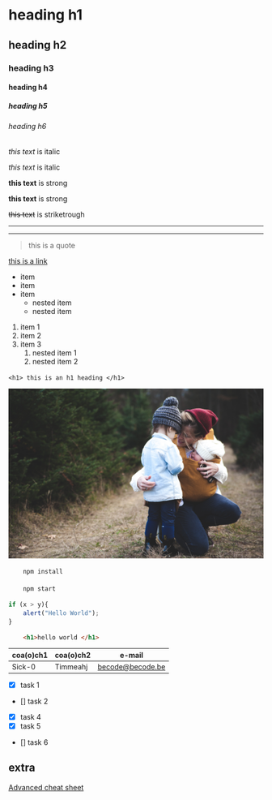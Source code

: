 

<!-- headings -->
# heading h1
## heading h2
### heading h3
#### heading h4
##### heading h5
###### heading h6

<!-- italics -->

*this text* is italic

_this text_ is italic

<!-- strong -->

**this text** is strong

__this text__ is strong

<!-- striketrough -->

~~this text~~ is striketrough

<!-- horizontal rule -->

---
---

<!-- blockquote -->

>this is a quote

<!-- links -->

[this is a link](https://www.google.com "this is the title of the link")

<!-- UL -->

* item
* item
* item
    * nested item
    * nested item

<!-- ol -->

1. item 1
1. item 2
1. item 3
    1. nested item 1
    1. nested item 2

<!-- inline code block -->

`<h1> this is an h1 heading </h1>`

<!-- Images -->

![Markdown logo](pexels-josh-willink-701014.jpg "a cute mommy's day picture")

<!-- github markdown -->

```bash
    npm install

    npm start
```

```javascript
if (x > y){
    alert("Hello World");
}
```

```html
    <h1>hello world </h1>
```

<!-- tables -->

|coa(o)ch1| coa(o)ch2| e-mail |
|---------|----------|--------|
|Sick-0   |Timmeahj  |becode@becode.be|

<!-- task list -->

* [x] task 1
* [] task 2
* [x] task 4
* [x] task 5
* [] task 6


## extra

[Advanced cheat sheet](https://docs.github.com/en/get-started/writing-on-github/getting-started-with-writing-and-formatting-on-github/basic-writing-and-formatting-syntax "visit advand md sheat cheet")

